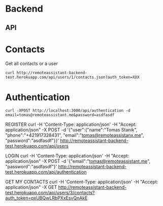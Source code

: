 Backend
=======

API
---

# Contacts

Get all contacts or a user

```
curl http://remoteassistant-backend-test.herokuapp.com/api/users/1/contacts.json?auth_token=XXX
```

# Authentication

```
curl -XPOST http://localhost:3000/api/authentication -d email=tomas@remoteassistant.me&password=asdfasdf
```

REGISTER
curl -H 'Content-Type: application/json' -H "Accept: application/json" -X POST -d '{"user":{"name":"Tomas Stanik", "phone":"+421917328431", "email":"tomas@remoteassistanx.me", "password":"asdfasdf"}}' http://remoteassistant-backend-test.herokuapp.com/api/users

LOGIN
curl -H 'Content-Type: application/json' -H "Accept: application/json" -X POST -d '{"email":"tomas@remoteassistant.me", "password":"asdfasdf"}' http://remoteassistant-backend-test.herokuapp.com/api/authentication

GET MY CONTACTS
curl -H 'Content-Type: application/json' -H "Accept: application/json" -X GET http://remoteassistant-backend-test.herokuapp.com/api/users/3/contacts?auth_token=pxUBQwLRbPXxEsvQnAkE

